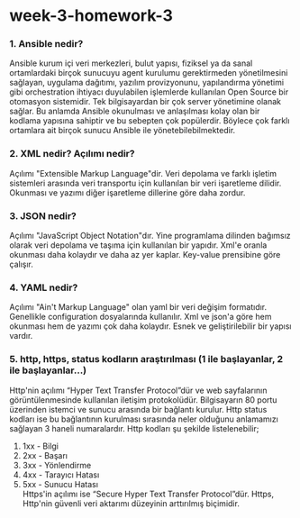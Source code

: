 # week-3-homework-3
### 1. Ansible nedir?
Ansible kurum içi veri merkezleri, bulut yapısı, fiziksel ya da sanal ortamlardaki birçok sunucuyu agent kurulumu 
gerektirmeden yönetilmesini sağlayan, uygulama dağıtımı, yazılım provizyonunu, yapılandırma yönetimi gibi orchestration
ihtiyacı duyulabilen işlemlerde kullanılan Open Source bir otomasyon sistemidir. Tek bilgisayardan bir çok server 
yönetimine olanak sağlar. Bu anlamda Ansible okunulması ve anlaşılması kolay olan bir kodlama yapısına sahiptir ve bu 
sebepten çok popülerdir. Böylece çok farklı ortamlara ait birçok sunucu Ansible ile yönetebilebilmektedir.
### 2. XML nedir? Açılımı nedir?
Açılımı "Extensible Markup Language"dir. Veri depolama ve farklı işletim sistemleri arasında veri transportu için 
kullanılan bir veri işaretleme dilidir. Okunması ve yazımı diğer işaretleme dillerine göre daha zordur. 
### 3. JSON nedir?
Açılımı "JavaScript Object Notation"dır. Yine programlama dilinden bağımsız olarak veri depolama ve taşıma için 
kullanılan bir yapıdır. Xml'e oranla okunması daha kolaydır ve daha az yer kaplar. Key-value prensibine göre çalışır. 
### 4. YAML nedir?
Açılımı "Ain't Markup Language" olan yaml bir veri değişim formatıdır. Genellikle configuration dosyalarında kullanılır.
Xml ve json'a göre hem okunması hem de yazımı çok daha kolaydır. Esnek ve geliştirilebilir bir yapısı vardır. 
### 5. http, https, status kodların araştırılması (1 ile başlayanlar, 2 ile başlayanlar...)
Http'nin açılımı “Hyper Text Transfer Protocol”dür ve  web sayfalarının görüntülenmesinde kullanılan iletişim 
protokolüdür. Bilgisayarın 80 portu üzerinden istemci ve sunucu arasında bir bağlantı kurulur. Http status kodları ise 
bu bağlantının kurulması sırasında neler olduğunu anlamamızı sağlayan 3 haneli numaralardır. Http kodları şu şekilde 
listelenebilir; 
1. 1xx - Bilgi
2. 2xx - Başarı
3. 3xx - Yönlendirme
4. 4xx - Tarayıcı Hatası
5. 5xx - Sunucu Hatası <br/>
Https'in açılımı ise “Secure Hyper Text Transfer Protocol”dür. Https, Http'nin güvenli veri aktarımı düzeyinin 
arttırılmış biçimidir. 

